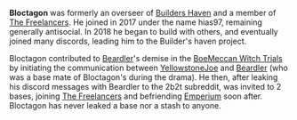 **Bloctagon** was formerly an overseer of [Builders Haven](https://2b2t.miraheze.org/wiki/Builders_Haven) and a member of [The Freelancers](https://2b2t.miraheze.org/wiki/The_Freelancers). He joined in 2017 under the name hias97, remaining generally antisocial. In 2018 he began to build with others, and eventually joined many discords, leading him to the Builder's haven project.

Bloctagon contributed to [Beardler](https://2b2t.miraheze.org/wiki/Beardler)'s demise in the [BoeMeccan Witch Trials](https://2b2t.miraheze.org/wiki/BoeMeccan_Witch_Trials) by initiating the communication between [YellowstoneJoe](https://2b2t.miraheze.org/wiki/YellowstoneJoe) and [Beardler](https://2b2t.miraheze.org/wiki/Beardler) (who was a base mate of Bloctagon's during the drama). He then, after leaking his discord messages with Beardler to the 2b2t subreddit, was invited to 2 bases, joining [The Freelancers](https://2b2t.miraheze.org/wiki/The_Freelancers) and befriending [Emperium](https://2b2t.miraheze.org/wiki/Emperium) soon after. Bloctagon has never leaked a base nor a stash to anyone.
